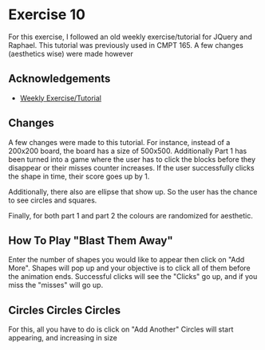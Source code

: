 
# Exercise 10

For this exercise, I followed an old weekly exercise/tutorial for JQuery and Raphael. This tutorial was previously used in CMPT 165. A few changes (aesthetics wise) were made however

## Acknowledgements

 - [Weekly Exercise/Tutorial](https://coursys.sfu.ca/2017su-cmpt-165-c0/pages/Exercise10)

## Changes

A few changes were made to this tutorial. For instance, instead of a 200x200 board, the board has a size of 500x500. Additionally Part 1 has been turned into a game where the user has to click the blocks before they disappear or their misses counter increases. If the user successfully clicks the shape in time, their score goes up by 1.

Additionally, there also are ellipse that show up. So the user has the chance to see circles and squares.

Finally, for both part 1 and part 2 the colours are randomized for aesthetic.

## How To Play "Blast Them Away"
Enter the number of shapes you would like to appear then click on "Add More". Shapes will pop up and your objective is to click all of them before the animation ends. Successful clicks will see the "Clicks" go up, and if you miss the "misses" will go up.

## Circles Circles Circles
For this, all you have to do is click on "Add Another" Circles will start appearing, and increasing in size
